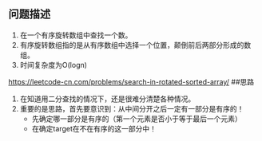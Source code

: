 
## 问题描述
1. 在一个有序旋转数组中查找一个数。
2. 有序旋转数组指的是从有序数组中选择一个位置，颠倒前后两部分形成的数组。
3. 时间复杂度为O(logn)

https://leetcode-cn.com/problems/search-in-rotated-sorted-array/
##思路
1. 在知道用二分查找的情况下，还是很难分清楚各种情况。
2. 重要的是思路，首先要意识到：从中间分开之后一定有一部分是有序的！
	- 先确定哪一部分是有序的（第一个元素是否小于等于最后一个元素）
	- 在确定target在不在有序的这一部分中！